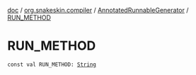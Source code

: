 [doc](../../index.md) / [org.snakeskin.compiler](../index.md) / [AnnotatedRunnableGenerator](index.md) / [RUN_METHOD](./-r-u-n_-m-e-t-h-o-d.md)

# RUN_METHOD

`const val RUN_METHOD: `[`String`](https://kotlinlang.org/api/latest/jvm/stdlib/kotlin/-string/index.html)